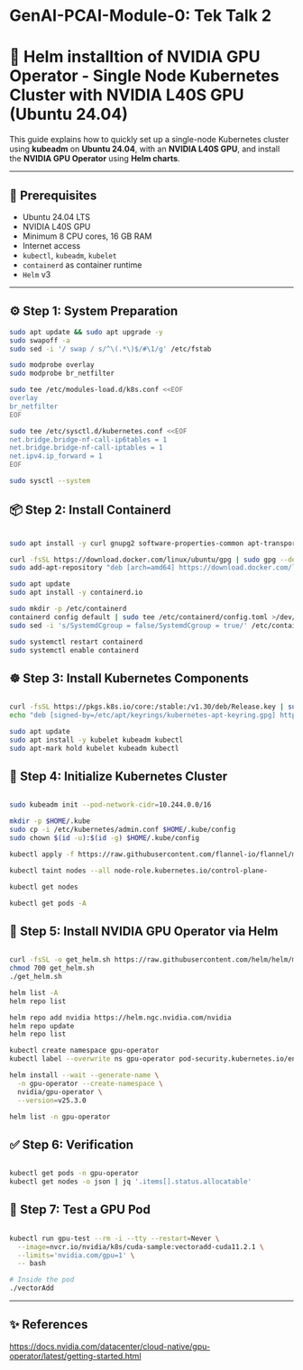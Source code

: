 # GenAI-PCAI-Module-0: Tek Talk 2

# 🚀 Helm installtion of NVIDIA GPU Operator - Single Node Kubernetes Cluster with NVIDIA L40S GPU (Ubuntu 24.04)

This guide explains how to quickly set up a single-node Kubernetes cluster using **kubeadm** on **Ubuntu 24.04**, with an **NVIDIA L40S GPU**, and install the **NVIDIA GPU Operator** using **Helm charts**.

---

## 🧰 Prerequisites

- Ubuntu 24.04 LTS
- NVIDIA L40S GPU
- Minimum 8 CPU cores, 16 GB RAM
- Internet access
- `kubectl`, `kubeadm`, `kubelet`
- `containerd` as container runtime
- `Helm` v3

---

## ⚙️ Step 1: System Preparation

```bash
sudo apt update && sudo apt upgrade -y
sudo swapoff -a
sudo sed -i '/ swap / s/^\(.*\)$/#\1/g' /etc/fstab

sudo modprobe overlay
sudo modprobe br_netfilter

sudo tee /etc/modules-load.d/k8s.conf <<EOF
overlay
br_netfilter
EOF

sudo tee /etc/sysctl.d/kubernetes.conf <<EOF
net.bridge.bridge-nf-call-ip6tables = 1
net.bridge.bridge-nf-call-iptables = 1
net.ipv4.ip_forward = 1
EOF

sudo sysctl --system

```

## 📦 Step 2: Install Containerd

```bash

sudo apt install -y curl gnupg2 software-properties-common apt-transport-https ca-certificates

curl -fsSL https://download.docker.com/linux/ubuntu/gpg | sudo gpg --dearmor -o /etc/apt/trusted.gpg.d/docker.gpg
sudo add-apt-repository "deb [arch=amd64] https://download.docker.com/linux/ubuntu $(lsb_release -cs) stable"

sudo apt update
sudo apt install -y containerd.io

sudo mkdir -p /etc/containerd
containerd config default | sudo tee /etc/containerd/config.toml >/dev/null 2>&1
sudo sed -i 's/SystemdCgroup = false/SystemdCgroup = true/' /etc/containerd/config.toml

sudo systemctl restart containerd
sudo systemctl enable containerd

```

## ☸️ Step 3: Install Kubernetes Components

```bash

curl -fsSL https://pkgs.k8s.io/core:/stable:/v1.30/deb/Release.key | sudo gpg --dearmor -o /etc/apt/keyrings/kubernetes-apt-keyring.gpg
echo "deb [signed-by=/etc/apt/keyrings/kubernetes-apt-keyring.gpg] https://pkgs.k8s.io/core:/stable:/v1.30/deb/ /" | sudo tee /etc/apt/sources.list.d/kubernetes.list

sudo apt update
sudo apt install -y kubelet kubeadm kubectl
sudo apt-mark hold kubelet kubeadm kubectl

```

## 🚀 Step 4: Initialize Kubernetes Cluster

```bash

sudo kubeadm init --pod-network-cidr=10.244.0.0/16

mkdir -p $HOME/.kube
sudo cp -i /etc/kubernetes/admin.conf $HOME/.kube/config
sudo chown $(id -u):$(id -g) $HOME/.kube/config

kubectl apply -f https://raw.githubusercontent.com/flannel-io/flannel/master/Documentation/kube-flannel.yml

kubectl taint nodes --all node-role.kubernetes.io/control-plane-

kubectl get nodes

kubectl get pods -A

```

## 🎯 Step 5: Install NVIDIA GPU Operator via Helm

```bash

curl -fsSL -o get_helm.sh https://raw.githubusercontent.com/helm/helm/main/scripts/get-helm-3
chmod 700 get_helm.sh
./get_helm.sh

helm list -A
helm repo list

helm repo add nvidia https://helm.ngc.nvidia.com/nvidia
helm repo update
helm repo list

kubectl create namespace gpu-operator
kubectl label --overwrite ns gpu-operator pod-security.kubernetes.io/enforce=privileged

helm install --wait --generate-name \
  -n gpu-operator --create-namespace \
  nvidia/gpu-operator \
  --version=v25.3.0

helm list -n gpu-operator

```

## ✅ Step 6: Verification

```bash

kubectl get pods -n gpu-operator
kubectl get nodes -o json | jq '.items[].status.allocatable'

```

## 🧪 Step 7: Test a GPU Pod

```bash

kubectl run gpu-test --rm -i --tty --restart=Never \
  --image=nvcr.io/nvidia/k8s/cuda-sample:vectoradd-cuda11.2.1 \
  --limits='nvidia.com/gpu=1' \
  -- bash

# Inside the pod
./vectorAdd

```
---

## ✨ References

https://docs.nvidia.com/datacenter/cloud-native/gpu-operator/latest/getting-started.html

